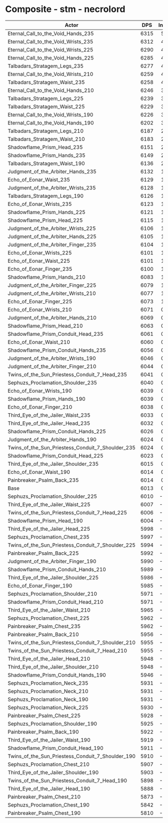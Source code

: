 # Composite - stm - necrolord
| Actor | DPS | Increase |
|---|:---:|:---:|
|Eternal_Call_to_the_Void_Hands_235|6315|5.02%|
|Eternal_Call_to_the_Void_Wrists_235|6312|4.96%|
|Eternal_Call_to_the_Void_Wrists_225|6290|4.59%|
|Eternal_Call_to_the_Void_Hands_225|6285|4.52%|
|Talbadars_Stratagem_Legs_235|6277|4.38%|
|Eternal_Call_to_the_Void_Wrists_210|6259|4.09%|
|Talbadars_Stratagem_Waist_235|6258|4.07%|
|Eternal_Call_to_the_Void_Hands_210|6246|3.88%|
|Talbadars_Stratagem_Legs_225|6239|3.75%|
|Talbadars_Stratagem_Waist_225|6229|3.59%|
|Eternal_Call_to_the_Void_Wrists_190|6226|3.54%|
|Eternal_Call_to_the_Void_Hands_190|6202|3.14%|
|Talbadars_Stratagem_Legs_210|6187|2.89%|
|Talbadars_Stratagem_Waist_210|6183|2.83%|
|Shadowflame_Prism_Head_235|6151|2.29%|
|Shadowflame_Prism_Hands_235|6149|2.25%|
|Talbadars_Stratagem_Waist_190|6136|2.04%|
|Judgment_of_the_Arbiter_Hands_235|6132|1.98%|
|Echo_of_Eonar_Waist_235|6129|1.93%|
|Judgment_of_the_Arbiter_Wrists_235|6128|1.90%|
|Talbadars_Stratagem_Legs_190|6126|1.87%|
|Echo_of_Eonar_Wrists_235|6123|1.82%|
|Shadowflame_Prism_Hands_225|6121|1.79%|
|Shadowflame_Prism_Head_225|6115|1.69%|
|Judgment_of_the_Arbiter_Wrists_225|6106|1.54%|
|Judgment_of_the_Arbiter_Hands_225|6105|1.52%|
|Judgment_of_the_Arbiter_Finger_235|6104|1.51%|
|Echo_of_Eonar_Wrists_225|6101|1.46%|
|Echo_of_Eonar_Waist_225|6101|1.46%|
|Echo_of_Eonar_Finger_235|6100|1.44%|
|Shadowflame_Prism_Hands_210|6083|1.16%|
|Judgment_of_the_Arbiter_Finger_225|6079|1.09%|
|Judgment_of_the_Arbiter_Wrists_210|6077|1.06%|
|Echo_of_Eonar_Finger_225|6073|1.00%|
|Echo_of_Eonar_Wrists_210|6071|0.95%|
|Judgment_of_the_Arbiter_Hands_210|6069|0.93%|
|Shadowflame_Prism_Head_210|6063|0.83%|
|Shadowflame_Prism_Conduit_Head_235|6061|0.79%|
|Echo_of_Eonar_Waist_210|6060|0.77%|
|Shadowflame_Prism_Conduit_Hands_235|6056|0.71%|
|Judgment_of_the_Arbiter_Wrists_190|6046|0.54%|
|Judgment_of_the_Arbiter_Finger_210|6044|0.50%|
|Twins_of_the_Sun_Priestess_Conduit_7_Head_235|6041|0.46%|
|Sephuzs_Proclamation_Shoulder_235|6040|0.44%|
|Echo_of_Eonar_Wrists_190|6039|0.43%|
|Shadowflame_Prism_Hands_190|6039|0.43%|
|Echo_of_Eonar_Finger_210|6038|0.41%|
|Third_Eye_of_the_Jailer_Waist_235|6033|0.32%|
|Third_Eye_of_the_Jailer_Head_235|6032|0.31%|
|Shadowflame_Prism_Conduit_Hands_225|6026|0.22%|
|Judgment_of_the_Arbiter_Hands_190|6024|0.18%|
|Twins_of_the_Sun_Priestess_Conduit_7_Shoulder_235|6024|0.18%|
|Shadowflame_Prism_Conduit_Head_225|6023|0.17%|
|Third_Eye_of_the_Jailer_Shoulder_235|6015|0.03%|
|Echo_of_Eonar_Waist_190|6014|0.01%|
|Painbreaker_Psalm_Back_235|6014|0.00%|
|Base|6013|0.00%|
|Sephuzs_Proclamation_Shoulder_225|6010|-0.06%|
|Third_Eye_of_the_Jailer_Waist_225|6007|-0.11%|
|Twins_of_the_Sun_Priestess_Conduit_7_Head_225|6006|-0.11%|
|Shadowflame_Prism_Head_190|6004|-0.15%|
|Third_Eye_of_the_Jailer_Head_225|5998|-0.26%|
|Sephuzs_Proclamation_Chest_235|5997|-0.26%|
|Twins_of_the_Sun_Priestess_Conduit_7_Shoulder_225|5994|-0.32%|
|Painbreaker_Psalm_Back_225|5992|-0.35%|
|Judgment_of_the_Arbiter_Finger_190|5990|-0.38%|
|Shadowflame_Prism_Conduit_Hands_210|5989|-0.41%|
|Third_Eye_of_the_Jailer_Shoulder_225|5986|-0.45%|
|Echo_of_Eonar_Finger_190|5985|-0.47%|
|Sephuzs_Proclamation_Shoulder_210|5971|-0.70%|
|Shadowflame_Prism_Conduit_Head_210|5971|-0.70%|
|Third_Eye_of_the_Jailer_Waist_210|5965|-0.80%|
|Sephuzs_Proclamation_Chest_225|5962|-0.86%|
|Painbreaker_Psalm_Chest_235|5962|-0.86%|
|Painbreaker_Psalm_Back_210|5956|-0.95%|
|Twins_of_the_Sun_Priestess_Conduit_7_Shoulder_210|5955|-0.97%|
|Twins_of_the_Sun_Priestess_Conduit_7_Head_210|5955|-0.97%|
|Third_Eye_of_the_Jailer_Head_210|5948|-1.08%|
|Third_Eye_of_the_Jailer_Shoulder_210|5948|-1.09%|
|Shadowflame_Prism_Conduit_Hands_190|5946|-1.12%|
|Sephuzs_Proclamation_Neck_235|5931|-1.36%|
|Sephuzs_Proclamation_Neck_210|5931|-1.37%|
|Sephuzs_Proclamation_Neck_190|5931|-1.38%|
|Sephuzs_Proclamation_Neck_225|5930|-1.38%|
|Painbreaker_Psalm_Chest_225|5928|-1.42%|
|Sephuzs_Proclamation_Shoulder_190|5925|-1.46%|
|Painbreaker_Psalm_Back_190|5922|-1.52%|
|Third_Eye_of_the_Jailer_Waist_190|5919|-1.56%|
|Shadowflame_Prism_Conduit_Head_190|5911|-1.70%|
|Twins_of_the_Sun_Priestess_Conduit_7_Shoulder_190|5910|-1.72%|
|Sephuzs_Proclamation_Chest_210|5907|-1.77%|
|Third_Eye_of_the_Jailer_Shoulder_190|5903|-1.84%|
|Twins_of_the_Sun_Priestess_Conduit_7_Head_190|5898|-1.92%|
|Third_Eye_of_the_Jailer_Head_190|5888|-2.08%|
|Painbreaker_Psalm_Chest_210|5873|-2.32%|
|Sephuzs_Proclamation_Chest_190|5842|-2.84%|
|Painbreaker_Psalm_Chest_190|5810|-3.38%|
